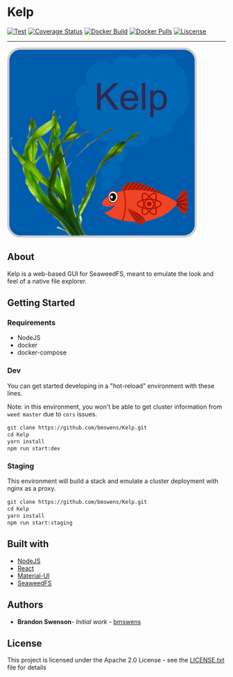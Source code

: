 # Kelp

[![Test](https://github.com/bmswens/Kelp/actions/workflows/test.yml/badge.svg?branch=master)](https://github.com/bmswens/Kelp/actions/workflows/test.yml)
[![Coverage Status](https://coveralls.io/repos/github/bmswens/Kelp/badge.svg?branch=master)](https://coveralls.io/github/bmswens/Kelp?branch=master)
[![Docker Build](https://img.shields.io/badge/Docker%20Build-Automated-brightgreen)](https://github.com/bmswens/Kelp/actions/workflows/build.yml)
[![Docker Pulls](https://img.shields.io/docker/pulls/bmswens/kelp)](https://hub.docker.com/repository/docker/bmswens/kelp)
[![Liscense](https://img.shields.io/github/license/bmswens/kelp)](https://github.com/bmswens/Kelp/blob/master/LICENSE.txt)

---

![Kelp Logo](https://github.com/bmswens/Kelp/blob/master/public/kelp.png?raw=true)

## About

Kelp is a web-based GUI for SeaweedFS, meant to emulate the look and feel of a native file explorer.

## Getting Started

### Requirements

 * NodeJS
 * docker
 * docker-compose

### Dev

You can get started developing in a "hot-reload" environment with these lines.

Note: in this environment, you won't be able to get cluster information from `weed master` due to `cors` issues. 
```
git clone https://github.com/bmswens/Kelp.git
cd Kelp
yarn install
npm run start:dev
```

### Staging
This environment will build a stack and emulate a cluster deployment with nginx as a proxy.
```
git clone https://github.com/bmswens/Kelp.git
cd Kelp
yarn install
npm run start:staging
```

## Built with

* [NodeJS](https://nodejs.org/)
* [React](https://reactjs.org/)
* [Material-UI](https://material-ui.com/)
* [SeaweedFS](https://github.com/chrislusf/seaweedfs)

## Authors

* **Brandon Swenson**- *Initial work* - [bmswens](https://github.com/bmswens)

## License

This project is licensed under the Apache 2.0 License - see the [LICENSE.txt](LICENSE.txt) file for details